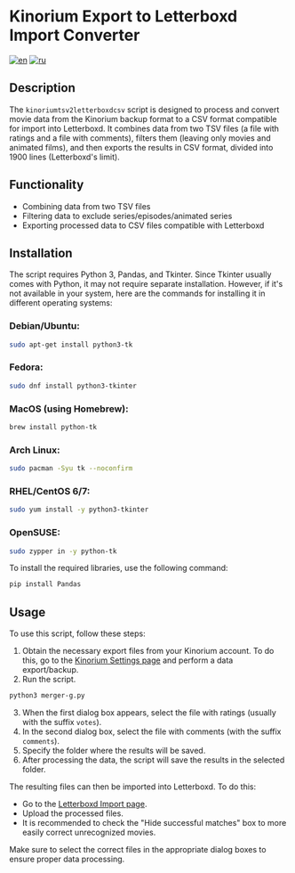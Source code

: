 # Kinorium Export to Letterboxd Import Converter

[![en](https://img.shields.io/badge/lang-en-red.svg)](README.md) [![ru](https://img.shields.io/badge/lang-ru-red.svg)](README.ru.md)

## Description
The `kinoriumtsv2letterboxdcsv` script is designed to process and convert movie data from the Kinorium backup format to a CSV format compatible for import into Letterboxd. It combines data from two TSV files (a file with ratings and a file with comments), filters them (leaving only movies and animated films), and then exports the results in CSV format, divided into 1900 lines (Letterboxd's limit).

## Functionality
- Combining data from two TSV files
- Filtering data to exclude series/episodes/animated series
- Exporting processed data to CSV files compatible with Letterboxd

## Installation
The script requires Python 3, Pandas, and Tkinter. Since Tkinter usually comes with Python, it may not require separate installation. However, if it's not available in your system, here are the commands for installing it in different operating systems:

### Debian/Ubuntu:
```bash
sudo apt-get install python3-tk
```

### Fedora:
```bash
sudo dnf install python3-tkinter
```

### MacOS (using Homebrew):
```bash
brew install python-tk
```

### Arch Linux:
```bash
sudo pacman -Syu tk --noconfirm
```

### RHEL/CentOS 6/7:
```bash
sudo yum install -y python3-tkinter
```

### OpenSUSE:
```bash
sudo zypper in -y python-tk
```
To install the required libraries, use the following command:

```bash
pip install Pandas
```

## Usage
To use this script, follow these steps:

1. Obtain the necessary export files from your Kinorium account. To do this, go to the [Kinorium Settings page](https://kinorium.com/user/settings/) and perform a data export/backup.
2. Run the script.
```bash
python3 merger-g.py
```

3. When the first dialog box appears, select the file with ratings (usually with the suffix `votes`).
4. In the second dialog box, select the file with comments (with the suffix `comments`).
5. Specify the folder where the results will be saved.
6. After processing the data, the script will save the results in the selected folder.

The resulting files can then be imported into Letterboxd. To do this:
- Go to the [Letterboxd Import page](https://letterboxd.com/import/).
- Upload the processed files.
- It is recommended to check the "Hide successful matches" box to more easily correct unrecognized movies.

Make sure to select the correct files in the appropriate dialog boxes to ensure proper data processing.

